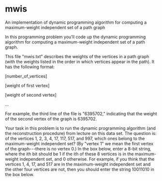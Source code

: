 # mwis
An implementation of dynamic programming algorithm for computing a maximum-weight independent set of a path graph

In this programming problem you'll code up the dynamic programming algorithm for computing a maximum-weight independent set of a path graph.

This file "mwis.txt" describes the weights of the vertices in a path graph (with the weights listed in the order in which vertices appear in the path). It has the following format:

[number_of_vertices]

[weight of first vertex]

[weight of second vertex]

...

For example, the third line of the file is "6395702," indicating that the weight of the second vertex of the graph is 6395702.

Your task in this problem is to run the dynamic programming algorithm (and the reconstruction procedure) from lecture on this data set. The question is: of the vertices 1, 2, 3, 4, 17, 117, 517, and 997, which ones belong to the maximum-weight independent set? (By "vertex 1" we mean the first vertex of the graph---there is no vertex 0.) In the box below, enter a 8-bit string, where the ith bit should be 1 if the ith of these 8 vertices is in the maximum-weight independent set, and 0 otherwise. For example, if you think that the vertices 1, 4, 17, and 517 are in the maximum-weight independent set and the other four vertices are not, then you should enter the string 10011010 in the box below.
